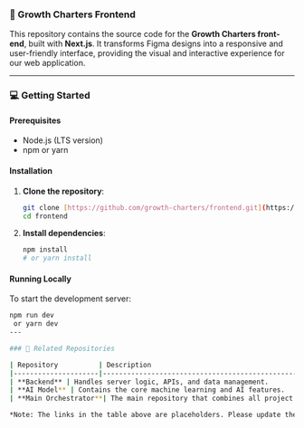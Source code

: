 ### 🚀 Growth Charters Frontend

This repository contains the source code for the **Growth Charters front-end**, built with **Next.js**. It transforms Figma designs into a responsive and user-friendly interface, providing the visual and interactive experience for our web application.

---

### 💻 Getting Started

#### Prerequisites

- Node.js (LTS version)
- npm or yarn

#### Installation

1.  **Clone the repository**:
    ```bash
    git clone [https://github.com/growth-charters/frontend.git](https://github.com/growth-charters/frontend.git)
    cd frontend
    ```
2.  **Install dependencies**:
    ```bash
    npm install
    # or yarn install
    ```

#### Running Locally

To start the development server:

```bash
npm run dev
 or yarn dev
---

### 🔗 Related Repositories

| Repository          | Description                                           | Link                                                            |
|---------------------|-------------------------------------------------------|-----------------------------------------------------------------|
| **Backend** | Handles server logic, APIs, and data management.      | [growth-charters-backend](https://github.com/growth-charters/backend) |
| **AI Model** | Contains the core machine learning and AI features.   | [growth-charters-ai-model](https://github.com/growth-charters/ai-model) |
| **Main Orchestrator**| The main repository that combines all project components. | [growth-charters](https://github.com/growth-charters/growth-charters) |

*Note: The links in the table above are placeholders. Please update them with the correct URLs.*"# growth_charters"
```
